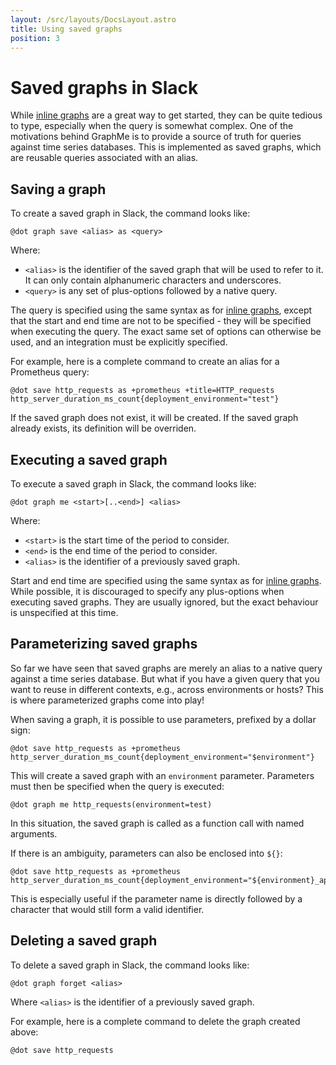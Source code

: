 ```yaml
---
layout: /src/layouts/DocsLayout.astro
title: Using saved graphs
position: 3
---
```


# Saved graphs in Slack

While [inline graphs](inline-graphs) are a great way to get started, they can be quite tedious to type, especially when the query is somewhat complex.
One of the motivations behind GraphMe is to provide a source of truth for queries against time series databases.
This is implemented as saved graphs, which are reusable queries associated with an alias.

## Saving a graph

To create a saved graph in Slack, the command looks like:

```
@dot graph save <alias> as <query>
```

Where:

* `<alias>` is the identifier of the saved graph that will be used to refer to it.
It can only contain alphanumeric characters and underscores.
* `<query>` is any set of plus-options followed by a native query.

The query is specified using the same syntax as for [inline graphs](inline-graphs), except that the start and end time are not to be specified - they will be specified when executing the query.
The exact same set of options can otherwise be used, and an integration must be explicitly specified.

For example, here is a complete command to create an alias for a Prometheus query:

```
@dot save http_requests as +prometheus +title=HTTP_requests
http_server_duration_ms_count{deployment_environment="test"}
```

If the saved graph does not exist, it will be created.
If the saved graph already exists, its definition will be overriden.

## Executing a saved graph

To execute a saved graph in Slack, the command looks like:

```
@dot graph me <start>[..<end>] <alias>
```

Where:

* `<start>` is the start time of the period to consider.
* `<end>` is the end time of the period to consider.
* `<alias>` is the identifier of a previously saved graph.

Start and end time are specified using the same syntax as for [inline graphs](inline-graphs).
While possible, it is discouraged to specify any plus-options when executing saved graphs.
They are usually ignored, but the exact behaviour is unspecified at this time.

## Parameterizing saved graphs

So far we have seen that saved graphs are merely an alias to a native query against a time series database.
But what if you have a given query that you want to reuse in different contexts, e.g., across environments or hosts?
This is where parameterized graphs come into play!

When saving a graph, it is possible to use parameters, prefixed by a dollar sign:

```
@dot save http_requests as +prometheus
http_server_duration_ms_count{deployment_environment="$environment"}
```

This will create a saved graph with an `environment` parameter.
Parameters must then be specified when the query is executed:

```
@dot graph me http_requests(environment=test)
```

In this situation, the saved graph is called as a function call with named arguments.

If there is an ambiguity, parameters can also be enclosed into `${}`:

```
@dot save http_requests as +prometheus
http_server_duration_ms_count{deployment_environment="${environment}_app"}
```

This is especially useful if the parameter name is directly followed by a character that would still form a valid identifier.

## Deleting a saved graph

To delete a saved graph in Slack, the command looks like:

```
@dot graph forget <alias>
```

Where `<alias>` is the identifier of a previously saved graph.

For example, here is a complete command to delete the graph created above:

```
@dot save http_requests
```